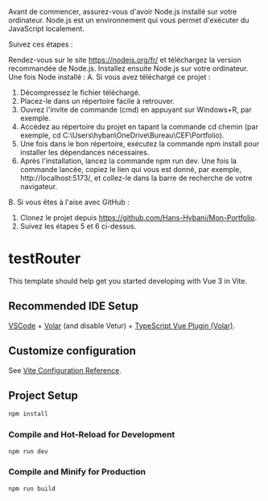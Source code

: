 Avant de commencer, assurez-vous d'avoir Node.js installé sur votre ordinateur. Node.js est un environnement qui vous permet d'exécuter du JavaScript localement.

Suivez ces étapes :

Rendez-vous sur le site https://nodejs.org/fr/ et téléchargez la version recommandée de Node.js. Installez ensuite Node.js sur votre ordinateur.
Une fois Node installé :
A. Si vous avez téléchargé ce projet :
1. Décompressez le fichier téléchargé.
2. Placez-le dans un répertoire facile à retrouver.
3. Ouvrez l'invite de commande (cmd) en appuyant sur Windows+R, par exemple.
4. Accédez au répertoire du projet en tapant la commande cd chemin (par exemple, cd C:\Users\hyban\OneDrive\Bureau\CEF\Portfolio).
5. Une fois dans le bon répertoire, exécutez la commande npm install pour installer les dépendances nécessaires.
6. Après l'installation, lancez la commande npm run dev. Une fois la commande lancée, copiez le lien qui vous est donné, par exemple, http://localhost:5173/, et collez-le dans la barre de recherche de votre navigateur.

B. Si vous êtes à l'aise avec GitHub :
1. Clonez le projet depuis https://github.com/Hans-Hybani/Mon-Portfolio.
2. Suivez les étapes 5 et 6 ci-dessus.

# testRouter

This template should help get you started developing with Vue 3 in Vite.

## Recommended IDE Setup

[VSCode](https://code.visualstudio.com/) + [Volar](https://marketplace.visualstudio.com/items?itemName=Vue.volar) (and disable Vetur) + [TypeScript Vue Plugin (Volar)](https://marketplace.visualstudio.com/items?itemName=Vue.vscode-typescript-vue-plugin).

## Customize configuration

See [Vite Configuration Reference](https://vitejs.dev/config/).

## Project Setup

```sh
npm install
```

### Compile and Hot-Reload for Development

```sh
npm run dev
```

### Compile and Minify for Production

```sh
npm run build
```

